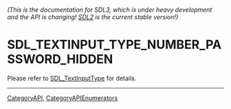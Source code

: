 ###### (This is the documentation for SDL3, which is under heavy development and the API is changing! [SDL2](https://wiki.libsdl.org/SDL2/) is the current stable version!)
# SDL_TEXTINPUT_TYPE_NUMBER_PASSWORD_HIDDEN

Please refer to [SDL_TextInputType](SDL_TextInputType) for details.

----
[CategoryAPI](CategoryAPI), [CategoryAPIEnumerators](CategoryAPIEnumerators)

